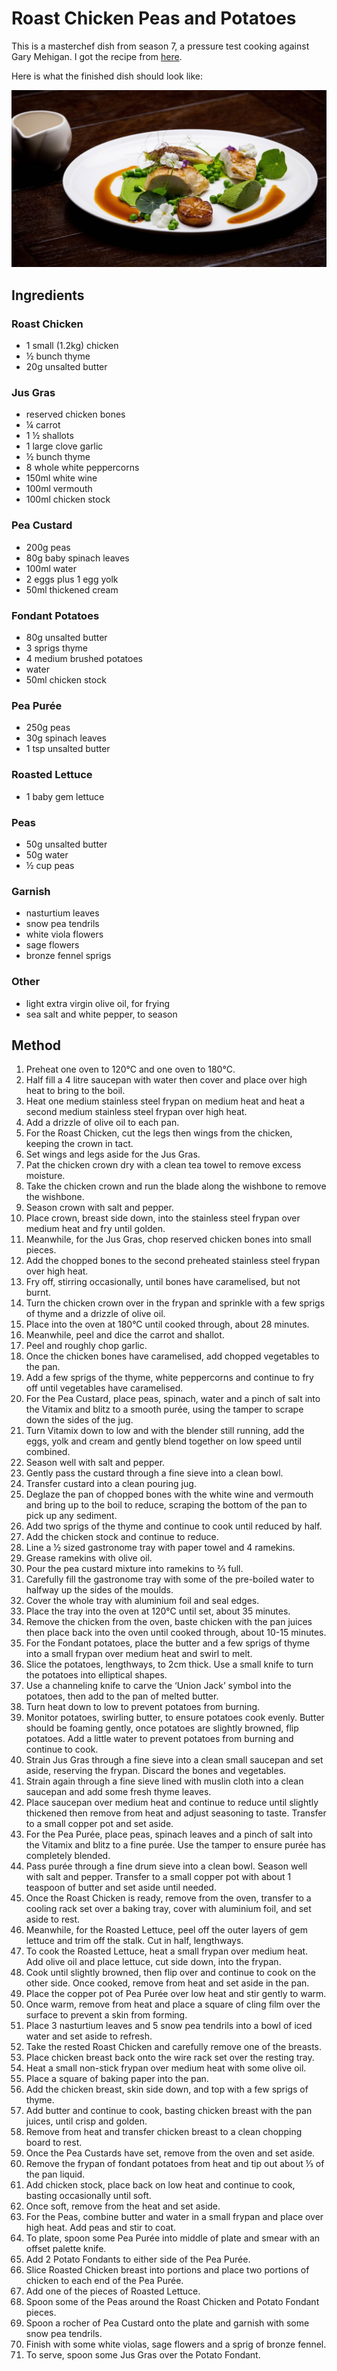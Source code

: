 
# Roast Chicken Peas and Potatoes # 

This is a masterchef dish from season 7, a pressure test cooking against Gary Mehigan. I got the recipe from [here](https://www.tvnz.co.nz/shows/masterchef-australia/masterchef-australia-recipes/gary-mehigan-roast-chicken-peas-and-potatoes).

Here is what the finished dish should look like:

![Roast Chicken](/public/images/Roast-Chicken-Peas-and-Potatoes.jpg)

## Ingredients ## 

### Roast Chicken
- 1 small (1.2kg) chicken
- ½ bunch thyme
- 20g unsalted butter

### Jus Gras
- reserved chicken bones
- ¼ carrot
- 1 ½ shallots
- 1 large clove garlic
- ½ bunch thyme
- 8 whole white peppercorns
- 150ml white wine
- 100ml vermouth
- 100ml chicken stock

### Pea Custard
- 200g peas
- 80g baby spinach leaves
- 100ml water
- 2 eggs plus 1 egg yolk
- 50ml thickened cream

### Fondant Potatoes
- 80g unsalted butter
- 3 sprigs thyme
- 4 medium brushed potatoes
- water
- 50ml chicken stock

### Pea Purée
- 250g peas
- 30g spinach leaves
- 1 tsp unsalted butter

### Roasted Lettuce
- 1 baby gem lettuce

### Peas
- 50g unsalted butter
- 50g water
- ½ cup peas

### Garnish
- nasturtium leaves
- snow pea tendrils
- white viola flowers
- sage flowers
- bronze fennel sprigs

### Other
- light extra virgin olive oil, for frying
- sea salt and white pepper, to season

## Method ## 

1. Preheat one oven to 120°C and one oven to 180°C.
2. Half fill a 4 litre saucepan with water then cover and place over high heat to bring to the boil.
3. Heat one medium stainless steel frypan on medium heat and heat a second medium stainless steel frypan over high heat. 
4. Add a drizzle of olive oil to each pan.
5. For the Roast Chicken, cut the legs then wings from the chicken, keeping the crown in tact.
6. Set wings and legs aside for the Jus Gras.
7. Pat the chicken crown dry with a clean tea towel to remove excess moisture.
8. Take the chicken crown and run the blade along the wishbone to remove the wishbone.
9. Season crown with salt and pepper.
10. Place crown, breast side down, into the stainless steel frypan over medium heat and fry until golden.
11. Meanwhile, for the Jus Gras, chop reserved chicken bones into small pieces.
12. Add the chopped bones to the second preheated stainless steel frypan over high heat.
13. Fry off, stirring occasionally, until bones have caramelised, but not burnt.
14. Turn the chicken crown over in the frypan and sprinkle with a few sprigs of thyme and a drizzle of olive oil.
15. Place into the oven at 180°C until cooked through, about 28 minutes.
16. Meanwhile, peel and dice the carrot and shallot.
17. Peel and roughly chop garlic.
18. Once the chicken bones have caramelised, add chopped vegetables to the pan.
19. Add a few sprigs of the thyme, white peppercorns and continue to fry off until vegetables have caramelised.
20. For the Pea Custard, place peas, spinach, water and a pinch of salt into the Vitamix and blitz to a smooth purée, using the tamper to scrape down the sides of the jug.
21. Turn Vitamix down to low and with the blender still running, add the eggs, yolk and cream and gently blend together on low speed until combined.
21. Season well with salt and pepper. 
22. Gently pass the custard through a fine sieve into a clean bowl.
23. Transfer custard into a clean pouring jug.
24. Deglaze the pan of chopped bones with the white wine and vermouth and bring up to the boil to reduce, scraping the bottom of the pan to pick up any sediment.
25. Add two sprigs of the thyme and continue to cook until reduced by half.
26. Add the chicken stock and continue to reduce.
27. Line a ½ sized gastronome tray with paper towel and 4 ramekins.
28. Grease ramekins with olive oil.
29. Pour the pea custard mixture into ramekins to ⅔ full.
30. Carefully fill the gastronome tray with some of the pre-boiled water to halfway up the sides of the moulds.
31. Cover the whole tray with aluminium foil and seal edges.
32. Place the tray into the oven at 120°C until set, about 35 minutes.
33. Remove the chicken from the oven, baste chicken with the pan juices then place back into the oven until cooked through, about 10-15 minutes.
34. For the Fondant potatoes, place the butter and a few sprigs of thyme into a small frypan over medium heat and swirl to melt.
45. Slice the potatoes, lengthways, to 2cm thick. Use a small knife to turn the potatoes into elliptical shapes.
46. Use a channeling knife to carve the ‘Union Jack’ symbol into the potatoes, then add to the pan of melted butter.
47. Turn heat down to low to prevent potatoes from burning.
48. Monitor potatoes, swirling butter, to ensure potatoes cook evenly. Butter should be foaming gently, once potatoes are slightly browned, flip potatoes. Add a little water to prevent potatoes from burning and continue to cook.
49. Strain Jus Gras through a fine sieve into a clean small saucepan and set aside, reserving the frypan. Discard the bones and vegetables.
50. Strain again through a fine sieve lined with muslin cloth into a clean saucepan and add some fresh thyme leaves.
51. Place saucepan over medium heat and continue to reduce until slightly thickened then remove from heat and adjust seasoning to taste. Transfer to a small copper pot and set aside.
52. For the Pea Purée, place peas, spinach leaves and a pinch of salt into the Vitamix and blitz to a fine purée. Use the tamper to ensure purée has completely blended.
53. Pass purée through a fine drum sieve into a clean bowl. Season well with salt and pepper. Transfer to a small copper pot with about 1 teaspoon of butter and set aside until needed.
54. Once the Roast Chicken is ready, remove from the oven, transfer to a cooling rack set over a baking tray, cover with aluminium foil, and set aside to rest.
55. Meanwhile, for the Roasted Lettuce, peel off the outer layers of gem lettuce and trim off the stalk. Cut in half, lengthways.
56. To cook the Roasted Lettuce, heat a small frypan over medium heat. Add olive oil and place lettuce, cut side down, into the frypan.
57. Cook until slightly browned, then flip over and continue to cook on the other side. Once cooked, remove from heat and set aside in the pan.
58. Place the copper pot of Pea Purée over low heat and stir gently to warm.
59. Once warm, remove from heat and place a square of cling film over the surface to prevent a skin from forming.
60. Place 3 nasturtium leaves and 5 snow pea tendrils into a bowl of iced water and set aside to refresh.
61. Take the rested Roast Chicken and carefully remove one of the breasts.
62. Place chicken breast back onto the wire rack set over the resting tray.
63. Heat a small non-stick frypan over medium heat with some olive oil.
64. Place a square of baking paper into the pan.
65. Add the chicken breast, skin side down, and top with a few sprigs of thyme.
66. Add butter and continue to cook, basting chicken breast with the pan juices, until crisp and golden.
67. Remove from heat and transfer chicken breast to a clean chopping board to rest.
68. Once the Pea Custards have set, remove from the oven and set aside.
69. Remove the frypan of fondant potatoes from heat and tip out about ⅓ of the pan liquid.
70. Add chicken stock, place back on low heat and continue to cook, basting occasionally until soft.
71. Once soft, remove from the heat and set aside.
72. For the Peas, combine butter and water in a small frypan and place over high heat. Add peas and stir to coat.
73. To plate, spoon some Pea Purée into middle of plate and smear with an offset palette knife.
74. Add 2 Potato Fondants to either side of the Pea Purée.
75. Slice Roasted Chicken breast into portions and place two portions of chicken to each end of the Pea Purée.
76. Add one of the pieces of Roasted Lettuce.
77. Spoon some of the Peas around the Roast Chicken and Potato Fondant pieces.
78. Spoon a rocher of Pea Custard onto the plate and garnish with some snow pea tendrils.
79. Finish with some white violas, sage flowers and a sprig of bronze fennel.
80. To serve, spoon some Jus Gras over the Potato Fondant.

